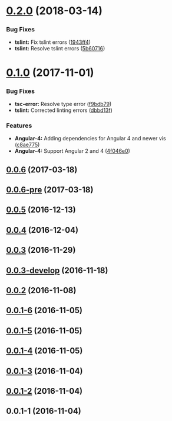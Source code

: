 <a name="0.2.0"></a>
# [0.2.0](https://github.com/hypery2k/ngx-vis/compare/v0.1.0...v0.2.0) (2018-03-14)


### Bug Fixes

* **tslint:** Fix tslint errors ([1943ff4](https://github.com/hypery2k/ngx-vis/commit/1943ff4))
* **tslint:** Resolve tslint errors ([5b60716](https://github.com/hypery2k/ngx-vis/commit/5b60716))



<a name="0.1.0"></a>
# [0.1.0](https://github.com/hypery2k/ngx-vis/compare/v0.0.6...v0.1.0) (2017-11-01)


### Bug Fixes

* **tsc-error:** Resolve type error ([f9bdb79](https://github.com/hypery2k/ngx-vis/commit/f9bdb79))
* **tslint:** Corrected linting errors ([dbbd13f](https://github.com/hypery2k/ngx-vis/commit/dbbd13f))


### Features

* **Angular-4:** Adding dependencies for Angular 4 and newer vis ([c8ae775](https://github.com/hypery2k/ngx-vis/commit/c8ae775))
* **Angular-4:** Support Angular 2 and 4 ([4f046e0](https://github.com/hypery2k/ngx-vis/commit/4f046e0))



<a name="0.0.6"></a>
## [0.0.6](https://github.com/hypery2k/ngx-vis/compare/v0.0.6-pre...v0.0.6) (2017-03-18)



<a name="0.0.6-pre"></a>
## [0.0.6-pre](https://github.com/hypery2k/ngx-vis/compare/v0.0.5...v0.0.6-pre) (2017-03-18)



<a name="0.0.5"></a>
## [0.0.5](https://github.com/hypery2k/ngx-vis/compare/v0.0.4...v0.0.5) (2016-12-13)



<a name="0.0.4"></a>
## [0.0.4](https://github.com/hypery2k/ngx-vis/compare/v0.0.3...v0.0.4) (2016-12-04)



<a name="0.0.3"></a>
## [0.0.3](https://github.com/hypery2k/ngx-vis/compare/v0.0.3-develop...v0.0.3) (2016-11-29)



<a name="0.0.3-develop"></a>
## [0.0.3-develop](https://github.com/hypery2k/ngx-vis/compare/v0.0.2...v0.0.3-develop) (2016-11-18)



<a name="0.0.2"></a>
## [0.0.2](https://github.com/hypery2k/ngx-vis/compare/v0.0.1-6...v0.0.2) (2016-11-08)



<a name="0.0.1-6"></a>
## [0.0.1-6](https://github.com/hypery2k/ngx-vis/compare/v0.0.1-5...v0.0.1-6) (2016-11-05)



<a name="0.0.1-5"></a>
## [0.0.1-5](https://github.com/hypery2k/ngx-vis/compare/v0.0.1-4...v0.0.1-5) (2016-11-05)



<a name="0.0.1-4"></a>
## [0.0.1-4](https://github.com/hypery2k/ngx-vis/compare/v0.0.1-3...v0.0.1-4) (2016-11-05)



<a name="0.0.1-3"></a>
## [0.0.1-3](https://github.com/hypery2k/ngx-vis/compare/v0.0.1-2...v0.0.1-3) (2016-11-04)



<a name="0.0.1-2"></a>
## [0.0.1-2](https://github.com/hypery2k/ngx-vis/compare/v0.0.1-1...v0.0.1-2) (2016-11-04)



<a name="0.0.1-1"></a>
## 0.0.1-1 (2016-11-04)



